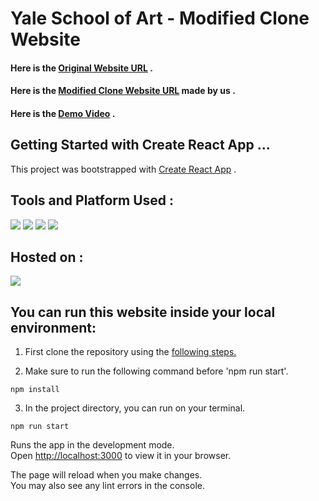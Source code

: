 # Yale School of Art - Modified Clone Website
#### Here is the [Original Website URL](https://www.art.yale.edu/) .
#### Here is the [Modified Clone Website URL](https://yaleschoolclone.netlify.app/) made by us .
#### Here is the [Demo Video](https://drive.google.com/file/d/10VKcVGV1q_nqec_7cPMFYIQJfGJAFP8i/view?usp=drivesdk) .

## Getting Started with Create React App ... 

This project was bootstrapped with [Create React App](https://github.com/facebook/create-react-app) .

## Tools and Platform Used : 
[![](https://skillicons.dev/icons?i=react)](https://reactjs.org/)
[![](https://skillicons.dev/icons?i=js)](https://www.javascript.com/)
[![](https://skillicons.dev/icons?i=bootstrap)](https://getbootstrap.com)
[![](https://skillicons.dev/icons?i=vscode)](https://code.visualstudio.com/)

## Hosted on :
[![](https://skillicons.dev/icons?i=netlify)](https://www.netlify.com/)

## You can run this website inside your local environment:
1. First clone the repository using the [following steps.](https://docs.github.com/en/repositories/creating-and-managing-repositories/cloning-a-repository)

2. Make sure to run the following command before 'npm run start'.
```
npm install
```
3. In the project directory, you can run on your terminal.
```
npm run start
```

Runs the app in the development mode.\
Open [http://localhost:3000](http://localhost:3000) to view it in your browser.

The page will reload when you make changes.\
You may also see any lint errors in the console.
